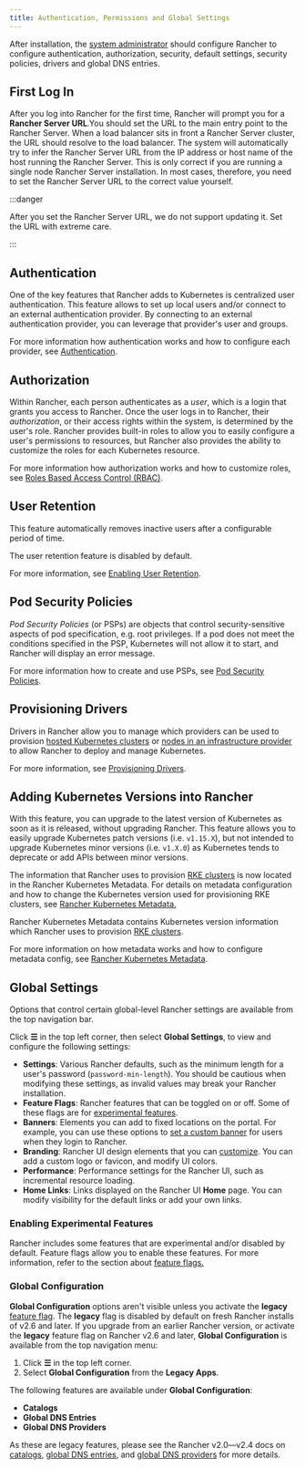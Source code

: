 ```yaml
---
title: Authentication, Permissions and Global Settings
---
```


<head>
  <link rel="canonical" href="https://ranchermanager.docs.rancher.com/how-to-guides/new-user-guides/authentication-permissions-and-global-configuration"/>
</head>

After installation, the [system administrator](manage-role-based-access-control-rbac/global-permissions.md) should configure Rancher to configure authentication, authorization, security, default settings, security policies, drivers and global DNS entries.

## First Log In

After you log into Rancher for the first time, Rancher will prompt you for a **Rancher Server URL**.You should set the URL to the main entry point to the Rancher Server. When a load balancer sits in front a Rancher Server cluster, the URL should resolve to the load balancer. The system will automatically try to infer the Rancher Server URL from the IP address or host name of the host running the Rancher Server. This is only correct if you are running a single node Rancher Server installation. In most cases, therefore, you need to set the Rancher Server URL to the correct value yourself.

:::danger

After you set the Rancher Server URL, we do not support updating it. Set the URL with extreme care.

:::

## Authentication

One of the key features that Rancher adds to Kubernetes is centralized user authentication. This feature allows to set up local users and/or connect to an external authentication provider. By connecting to an external authentication provider, you can leverage that provider's user and groups.

For more information how authentication works and how to configure each provider, see [Authentication](authentication-config/authentication-config.md).

## Authorization

Within Rancher, each person authenticates as a _user_, which is a login that grants you access to Rancher. Once the user logs in to Rancher, their _authorization_, or their access rights within the system, is determined by the user's role. Rancher provides built-in roles to allow you to easily configure a user's permissions to resources, but Rancher also provides the ability to customize the roles for each Kubernetes resource.

For more information how authorization works and how to customize roles, see [Roles Based Access Control (RBAC)](manage-role-based-access-control-rbac/manage-role-based-access-control-rbac.md).

## User Retention

This feature automatically removes inactive users after a configurable period of time.

The user retention feature is disabled by default.

For more information, see [Enabling User Retention](../../advanced-user-guides/enable-user-retention.md).

## Pod Security Policies

_Pod Security Policies_ (or PSPs) are objects that control security-sensitive aspects of pod specification, e.g. root privileges. If a pod does not meet the conditions specified in the PSP, Kubernetes will not allow it to start, and Rancher will display an error message.

For more information how to create and use PSPs, see [Pod Security Policies](create-pod-security-policies.md).

## Provisioning Drivers

Drivers in Rancher allow you to manage which providers can be used to provision [hosted Kubernetes clusters](../kubernetes-clusters-in-rancher-setup/set-up-clusters-from-hosted-kubernetes-providers/set-up-clusters-from-hosted-kubernetes-providers.md) or [nodes in an infrastructure provider](../launch-kubernetes-with-rancher/use-new-nodes-in-an-infra-provider/use-new-nodes-in-an-infra-provider.md) to allow Rancher to deploy and manage Kubernetes.

For more information, see [Provisioning Drivers](about-provisioning-drivers/about-provisioning-drivers.md).

## Adding Kubernetes Versions into Rancher

With this feature, you can upgrade to the latest version of Kubernetes as soon as it is released, without upgrading Rancher. This feature allows you to easily upgrade Kubernetes patch versions (i.e. `v1.15.X`), but not intended to upgrade Kubernetes minor versions (i.e. `v1.X.0`) as Kubernetes tends to deprecate or add APIs between minor versions.

The information that Rancher uses to provision [RKE clusters](../launch-kubernetes-with-rancher/launch-kubernetes-with-rancher.md) is now located in the Rancher Kubernetes Metadata. For details on metadata configuration and how to change the Kubernetes version used for provisioning RKE clusters, see [Rancher Kubernetes Metadata.](../../../getting-started/installation-and-upgrade/upgrade-kubernetes-without-upgrading-rancher.md)

Rancher Kubernetes Metadata contains Kubernetes version information which Rancher uses to provision [RKE clusters](../launch-kubernetes-with-rancher/launch-kubernetes-with-rancher.md).

For more information on how metadata works and how to configure metadata config, see [Rancher Kubernetes Metadata](../../../getting-started/installation-and-upgrade/upgrade-kubernetes-without-upgrading-rancher.md).

## Global Settings

Options that control certain global-level Rancher settings are available from the top navigation bar. 

Click **☰** in the top left corner, then select **Global Settings**, to view and configure the following settings:

- **Settings**: Various Rancher defaults, such as the minimum length for a user's password (`password-min-length`). You should be cautious when modifying these settings, as invalid values may break your Rancher installation.
- **Feature Flags**: Rancher features that can be toggled on or off. Some of these flags are for [experimental features](#enabling-experimental-features).
- **Banners**: Elements you can add to fixed locations on the portal. For example, you can use these options to [set a custom banner](custom-branding.md#fixed-banners) for users when they login to Rancher. 
- **Branding**: Rancher UI design elements that you can [customize](custom-branding.md). You can add a custom logo or favicon, and modify UI colors.
- **Performance**: Performance settings for the Rancher UI, such as incremental resource loading.
- **Home Links**: Links displayed on the Rancher UI **Home** page. You can modify visibility for the default links or add your own links.

### Enabling Experimental Features

Rancher includes some features that are experimental and/or disabled by default. Feature flags allow you to enable these features. For more information, refer to the section about [feature flags.](../../advanced-user-guides/enable-experimental-features/enable-experimental-features.md)

### Global Configuration

**Global Configuration** options aren't visible unless you activate the **legacy** [feature flag](../../advanced-user-guides/enable-experimental-features/enable-experimental-features.md). The **legacy** flag is disabled by default on fresh Rancher installs of v2.6 and later. If you upgrade from an earlier Rancher version, or activate the **legacy** feature flag on Rancher v2.6 and later, **Global Configuration** is available from the top navigation menu:

1. Click **☰** in the top left corner.
1. Select **Global Configuration** from the **Legacy Apps**.

The following features are available under **Global Configuration**:

- **Catalogs**
- **Global DNS Entries**
- **Global DNS Providers**

As these are legacy features, please see the Rancher v2.0—v2.4 docs on [catalogs](/versioned_docs/version-2.0-2.4/how-to-guides/new-user-guides/helm-charts-in-rancher/helm-charts-in-rancher.md), [global DNS entries](/versioned_docs/version-2.0-2.4/how-to-guides/new-user-guides/helm-charts-in-rancher/globaldns.md#adding-a-global-dns-entry), and [global DNS providers](/versioned_docs/version-2.0-2.4/how-to-guides/new-user-guides/helm-charts-in-rancher/globaldns.md#editing-a-global-dns-provider) for more details.